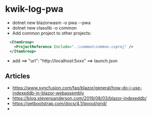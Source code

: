 # kwik-log-pwa

* dotnet new blazorwasm -o pwa --pwa
* dotnet new classlib -o common
* Add common project to other projects:
```xml
  <ItemGroup>
    <ProjectReference Include="..\common\common.csproj" />
  </ItemGroup>
```
* add ==> "url": "http://localhost:5xxx" ==> launch.json


## Articles
* https://www.syncfusion.com/faq/blazor/general/how-do-i-use-indexeddb-in-blazor-webassembly
* https://blog.stevensanderson.com/2019/08/03/blazor-indexeddb/
* https://getbootstrap.com/docs/4.1/layout/grid/
* 
